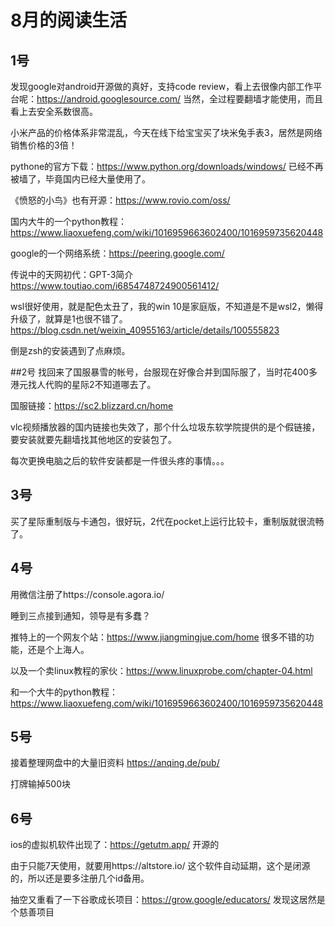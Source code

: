 # 8月的阅读生活

## 1号
发现google对android开源做的真好，支持code review，看上去很像内部工作平台呢：https://android.googlesource.com/
当然，全过程要翻墙才能使用，而且看上去安全系数很高。

小米产品的价格体系非常混乱，今天在线下给宝宝买了块米兔手表3，居然是网络销售价格的3倍！

pythone的官方下载：https://www.python.org/downloads/windows/ 已经不再被墙了，毕竟国内已经大量使用了。

《愤怒的小鸟》也有开源：https://www.rovio.com/oss/

国内大牛的一个python教程：https://www.liaoxuefeng.com/wiki/1016959663602400/1016959735620448

google的一个网络系统：https://peering.google.com/

传说中的天网初代：GPT-3简介 https://www.toutiao.com/i6854748724900561412/

wsl很好使用，就是配色太丑了，我的win 10是家庭版，不知道是不是wsl2，懒得升级了，就算是1也很不错了。https://blog.csdn.net/weixin_40955163/article/details/100555823

倒是zsh的安装遇到了点麻烦。

##2号
找回来了国服暴雪的帐号，台服现在好像合并到国际服了，当时花400多港元找人代购的星际2不知道哪去了。

国服链接：https://sc2.blizzard.cn/home

vlc视频播放器的国内链接也失效了，那个什么垃圾东软学院提供的是个假链接，要安装就要先翻墙找其他地区的安装包了。

每次更换电脑之后的软件安装都是一件很头疼的事情。。。

## 3号
买了星际重制版与卡通包，很好玩，2代在pocket上运行比较卡，重制版就很流畅了。

## 4号
用微信注册了https://console.agora.io/ 

睡到三点接到通知，领导是有多蠢？

推特上的一个网友个站：https://www.jiangmingjue.com/home
很多不错的功能，还是个上海人。

以及一个卖linux教程的家伙：https://www.linuxprobe.com/chapter-04.html

和一个大牛的python教程：https://www.liaoxuefeng.com/wiki/1016959663602400/1016959735620448

## 5号
接着整理网盘中的大量旧资料 https://anqing.de/pub/

打牌输掉500块

## 6号
ios的虚拟机软件出现了：https://getutm.app/ 开源的

由于只能7天使用，就要用https://altstore.io/ 这个软件自动延期，这个是闭源的，所以还是要多注册几个id备用。

抽空又重看了一下谷歌成长项目：https://grow.google/educators/ 发现这居然是个慈善项目
